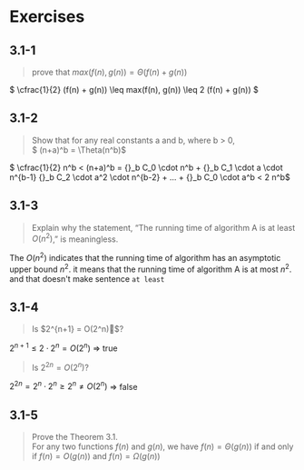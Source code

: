 # Exercises## 3.1-1 > prove that $max(f(n),g(n)) = \Theta(f(n)+g(n))$

$ \cfrac{1}{2} (f(n) + g(n)) \leq max(f(n), g(n)) \leq 2 (f(n) + g(n)) $  

## 3.1-2
> Show that for any real constants a and b, where b > 0,  > $ (n+a)^b = \Theta(n^b)$

$ \cfrac{1}{2} n^b <
(n+a)^b =
{}_b C_0 \cdot n^b +
{}_b C_1 \cdot a \cdot n^{b-1}
{}_b C_2 \cdot a^2 \cdot n^{b-2} +
... +
{}_b C_0 \cdot a^b
< 2 n^b$

## 3.1-3
> Explain why the statement, “The running time of algorithm A is at least $O(n^2)$,” is meaningless.

The $O(n^2)$ indicates that the running time of algorithm has an asymptotic upper bound $n^2$. it means that the running time of algorithm A is at most $n^2$. and that doesn't make sentence `at least`

## 3.1-4
> Is $2^{n+1} = O(2^n)$?

$2^{n+1} \leq 2 \cdot 2^n = O(2^n)$ => true

>  Is $2^{2n} = O(2^n)$?

$2^{2n} = 2^n \cdot 2^n \geq 2^n \neq O(2^n)$ => false


## 3.1-5
> Prove the Theorem 3.1.  
> For any two functions $f(n)$ and $g(n)$, we have $f(n) = \Theta(g(n))$ if and only if $f(n) = O(g(n))$ and $f(n) = \Omega(g(n))$
